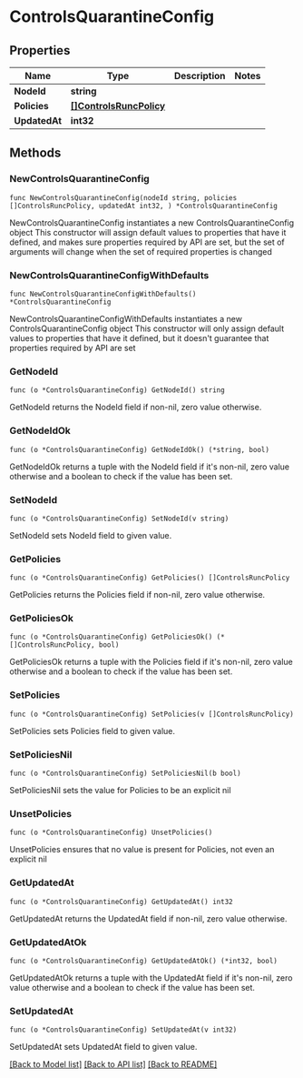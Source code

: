 # ControlsQuarantineConfig

## Properties

Name | Type | Description | Notes
------------ | ------------- | ------------- | -------------
**NodeId** | **string** |  | 
**Policies** | [**[]ControlsRuncPolicy**](ControlsRuncPolicy.md) |  | 
**UpdatedAt** | **int32** |  | 

## Methods

### NewControlsQuarantineConfig

`func NewControlsQuarantineConfig(nodeId string, policies []ControlsRuncPolicy, updatedAt int32, ) *ControlsQuarantineConfig`

NewControlsQuarantineConfig instantiates a new ControlsQuarantineConfig object
This constructor will assign default values to properties that have it defined,
and makes sure properties required by API are set, but the set of arguments
will change when the set of required properties is changed

### NewControlsQuarantineConfigWithDefaults

`func NewControlsQuarantineConfigWithDefaults() *ControlsQuarantineConfig`

NewControlsQuarantineConfigWithDefaults instantiates a new ControlsQuarantineConfig object
This constructor will only assign default values to properties that have it defined,
but it doesn't guarantee that properties required by API are set

### GetNodeId

`func (o *ControlsQuarantineConfig) GetNodeId() string`

GetNodeId returns the NodeId field if non-nil, zero value otherwise.

### GetNodeIdOk

`func (o *ControlsQuarantineConfig) GetNodeIdOk() (*string, bool)`

GetNodeIdOk returns a tuple with the NodeId field if it's non-nil, zero value otherwise
and a boolean to check if the value has been set.

### SetNodeId

`func (o *ControlsQuarantineConfig) SetNodeId(v string)`

SetNodeId sets NodeId field to given value.


### GetPolicies

`func (o *ControlsQuarantineConfig) GetPolicies() []ControlsRuncPolicy`

GetPolicies returns the Policies field if non-nil, zero value otherwise.

### GetPoliciesOk

`func (o *ControlsQuarantineConfig) GetPoliciesOk() (*[]ControlsRuncPolicy, bool)`

GetPoliciesOk returns a tuple with the Policies field if it's non-nil, zero value otherwise
and a boolean to check if the value has been set.

### SetPolicies

`func (o *ControlsQuarantineConfig) SetPolicies(v []ControlsRuncPolicy)`

SetPolicies sets Policies field to given value.


### SetPoliciesNil

`func (o *ControlsQuarantineConfig) SetPoliciesNil(b bool)`

 SetPoliciesNil sets the value for Policies to be an explicit nil

### UnsetPolicies
`func (o *ControlsQuarantineConfig) UnsetPolicies()`

UnsetPolicies ensures that no value is present for Policies, not even an explicit nil
### GetUpdatedAt

`func (o *ControlsQuarantineConfig) GetUpdatedAt() int32`

GetUpdatedAt returns the UpdatedAt field if non-nil, zero value otherwise.

### GetUpdatedAtOk

`func (o *ControlsQuarantineConfig) GetUpdatedAtOk() (*int32, bool)`

GetUpdatedAtOk returns a tuple with the UpdatedAt field if it's non-nil, zero value otherwise
and a boolean to check if the value has been set.

### SetUpdatedAt

`func (o *ControlsQuarantineConfig) SetUpdatedAt(v int32)`

SetUpdatedAt sets UpdatedAt field to given value.



[[Back to Model list]](../README.md#documentation-for-models) [[Back to API list]](../README.md#documentation-for-api-endpoints) [[Back to README]](../README.md)



